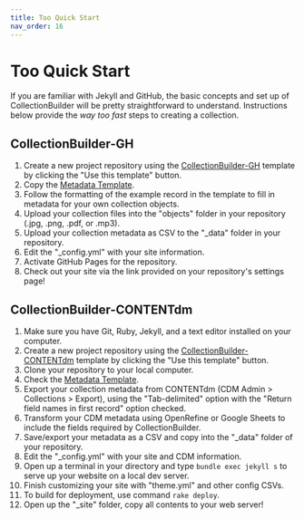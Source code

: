 ```yaml
---
title: Too Quick Start
nav_order: 16
---
```


# Too Quick Start

If you are familiar with Jekyll and GitHub, the basic concepts and set up of CollectionBuilder will be pretty straightforward to understand.
Instructions below provide the *way too fast* steps to creating a collection.

## CollectionBuilder-GH

1. Create a new project repository using the [CollectionBuilder-GH](https://github.com/CollectionBuilder/collectionbuilder-gh) template by clicking the "Use this template" button.
2. Copy the [Metadata Template](https://docs.google.com/spreadsheets/d/1Uv9ytll0hysMOH1j-VL1lZx6PWvc1zf3L35sK_4IuzI/copy?usp=sharing).
3. Follow the formatting of the example record in the template to fill in metadata for your own collection objects.
4. Upload your collection files into the "objects" folder in your repository (.jpg, .png, .pdf, or .mp3).
5. Upload your collection metadata as CSV to the "_data" folder in your repository.
6. Edit the "_config.yml" with your site information.
7. Activate GitHub Pages for the repository.
8. Check out your site via the link provided on your repository's settings page!

## CollectionBuilder-CONTENTdm

1. Make sure you have Git, Ruby, Jekyll, and a text editor installed on your computer.
2. Create a new project repository using the [CollectionBuilder-CONTENTdm](https://github.com/CollectionBuilder/collectionbuilder-contentdm) template by clicking the "Use this template" button.
3. Clone your repository to your local computer.
4. Check the [Metadata Template](https://docs.google.com/spreadsheets/d/14iWUEoAJ6T9WDqlPnIHRN7M8-YgmMV4_bjFPVuSZ0yk/copy?usp=sharing).
5. Export your collection metadata from CONTENTdm (CDM Admin > Collections > Export), using the "Tab-delimited" option with the "Return field names in first record" option checked.
6. Transform your CDM metadata using OpenRefine or Google Sheets to include the fields required by CollectionBuilder.
7. Save/export your metadata as a CSV and copy into the "_data" folder of your repository.
8. Edit the "_config.yml" with your site and CDM information.
9. Open up a terminal in your directory and type `bundle exec jekyll s` to serve up your website on a local dev server.
10. Finish customizing your site with "theme.yml" and other config CSVs.
11. To build for deployment, use command `rake deploy`.
12. Open up the "_site" folder, copy all contents to your web server!

